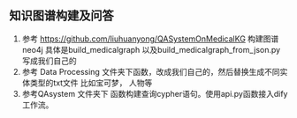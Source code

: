 ## 知识图谱构建及问答

1. 参考 https://github.com/liuhuanyong/QASystemOnMedicalKG  构建图谱neo4j 具体是build_medicalgraph 以及build_medicalgraph_from_json.py 写成我们自己的
2. 参考 Data Processing 文件夹下函数，改成我们自己的，然后替换生成不同实体类型的txt文件 比如宝可梦， 人物等
3.  参考QAsystem 文件夹下 函数构建查询cypher语句。使用api.py函数接入dify工作流。 